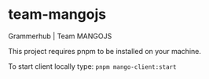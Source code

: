 # team-mangojs

Grammerhub | Team MANGOJS

This project requires pnpm to be installed on your machine.

To start client locally type:
`pnpm mango-client:start`
